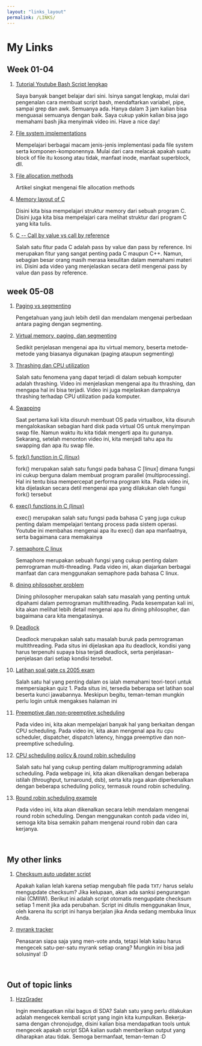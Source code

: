 ```yaml
---
layout: "links_layout"
permalink: /LINKS/
---
```



# My Links




## Week 01-04

1. [Tutorial Youtube Bash Script lengkap](https://www.youtube.com/watch?v=e7BufAVwDiM)

	Saya banyak banget belajar dari sini. Isinya sangat lengkap, mulai dari pengenalan cara membuat script bash, mendaftarkan variabel, pipe, sampai grep dan awk. Semuanya ada. Hanya dalam 3 jam kalian bisa menguasai semuanya dengan baik. Saya cukup yakin kalian bisa jago memahami bash jika menyimak video ini. Have a nice day!

2. [File system implementations](https://www.youtube.com/watch?v=JoTIG_ElTyY)

	Mempelajari berbagai macam jenis-jenis implementasi pada file system serta komponen-komponennya. Mulai dari cara melacak apakah suatu block of file itu kosong atau tidak, manfaat inode, manfaat superblock, dll.

3. [File allocation methods](https://www.geeksforgeeks.org/file-allocation-methods/)

	Artikel singkat mengenai file allocation methods

4. [Memory layout of C](https://www.youtube.com/watch?v=kpWG423uQIw)

   Disini kita bisa mempelajari struktur memory dari sebuah program C. Disini juga kita bisa mempelajari cara melihat struktur dari program C yang kita tulis.

5. [C -- Call by value vs call by reference](https://www.youtube.com/watch?v=HEiPxjVR8CU)

   Salah satu fitur pada C adalah pass by value dan pass by reference. Ini merupakan fitur yang sangat penting pada C maupun C++. Namun, sebagian besar orang masih merasa kesulitan dalam memahami materi ini. Disini ada video yang menjelaskan secara detil mengenai pass by value dan pass by reference.



## week 05-08

1. [Paging vs segmenting](https://www.youtube.com/watch?v=p9yZNLeOj4s)

     Pengetahuan yang jauh lebih detil dan mendalam mengenai perbedaan antara paging dengan segmenting.  

2. [Virtual memory, paging, dan segmenting](https://www.youtube.com/watch?v=qeOBEOBJREs)

     Sedikit penjelasan mengenai apa itu virtual memory, beserta metode-metode yang biasanya digunakan (paging ataupun segmenting)

3. [Thrashing dan CPU utilization](https://www.youtube.com/watch?v=mIJIDC-u8JU)

   Salah satu fenomena yang dapat terjadi di dalam sebuah komputer adalah thrashing. Video ini menjelaskan mengenai apa itu thrashing, dan mengapa hal ini bisa terjadi. Video ini juga mejelaskan dampaknya thrashing terhadap CPU utilization pada komputer.

4. [Swapping](https://www.youtube.com/watch?v=Qt49Hzh_TDc)

   Saat pertama kali kita disuruh membuat OS pada virtualbox, kita disuruh mengalokasikan sebagian hard disk pada virtual OS untuk menyimpan swap file. Namun waktu itu kita tidak mengerti apa itu gunanya. Sekarang, setelah menonton video ini, kita menjadi tahu apa itu swapping dan apa itu swap file.

5. [fork() function in C (linux)](https://www.youtube.com/watch?v=cex9XrZCU14)
	
	fork() merupakan salah satu fungsi pada bahasa C [linux] dimana fungsi ini cukup berguna dalam membuat program parallel (multiprocessing). Hal ini tentu bisa mempercepat performa program kita. Pada video ini, kita dijelaskan secara detil mengenai apa yang dilakukan oleh fungsi fork() tersebut
	
6. [exec() functions in C (linux)](https://www.youtube.com/watch?v=IFEFVXvjiHY)

     exec() merupakan salah satu fungsi pada bahasa C yang juga cukup penting dalam mempelajari tentang process pada sistem operasi. Youtube ini membahas mengenai apa itu exec() dan apa manfaatnya, serta bagaimana cara memakainya

7. [semaphore C linux](https://www.youtube.com/watch?v=TYnNKdf7cZM)

     Semaphore merupakan sebuah fungsi yang cukup penting dalam pemrograman multi-threading. Pada video ini, akan diajarkan berbagai manfaat dan cara menggunakan semaphore pada bahasa C linux.

8. [dining philosopher problem](https://www.youtube.com/watch?v=FYUi-u7UWgw)

     Dining philosopher merupakan salah satu masalah yang penting untuk dipahami dalam pemrograman multithreading. Pada kesempatan kali ini, kita akan melihat lebih detail mengenai apa itu dining philosopher, dan bagaimana cara kita mengatasinya.

9. [Deadlock](https://www.geeksforgeeks.org/introduction-of-deadlock-in-operating-system/)

     Deadlock merupakan salah satu masalah buruk pada pemrograman multithreading. Pada situs ini dijelaskan apa itu deadlock, kondisi yang harus terpenuhi supaya bisa terjadi deadlock, serta penjelasan-penjelasan dari setiap kondisi tersebut.

10. [Latihan soal gate cs 2005 exam](https://www.geeksforgeeks.org/operating-systems-set-16/#)

      Salah satu hal yang penting dalam os ialah memahami teori-teori untuk mempersiapkan quiz 1. Pada situs ini, tersedia beberapa set latihan soal beserta kunci jawabannya. Meskipun begitu, teman-teman mungkin perlu login untuk mengakses halaman ini

11. [Preemptive dan non-preemptive scheduling](https://www.youtube.com/watch?v=4DhFmL-6SDA)

	Pada video ini, kita akan mempelajari banyak hal yang berkaitan dengan CPU scheduling. Pada video ini, kita akan mengenal apa itu cpu scheduler, dispatcher, dispatch latency, hingga preemptive dan non-preemptive scheduling.


12. [CPU scheduling policy & round robin scheduling](https://www.geeksforgeeks.org/cpu-scheduling-in-operating-systems/)

	Salah satu hal yang cukup penting dalam multiprogramming adalah scheduling. Pada webpage ini, kita akan dikenalkan dengan beberapa istilah (throughput, turnaround, dsb), serta kita juga akan diperkenalkan dengan beberapa scheduling policy, termasuk round robin scheduling.  

13. [Round robin scheduling example](https://www.youtube.com/watch?v=7TpxxTNrcTg)

	Pada video ini, kita akan dikenalkan secara lebih mendalam mengenai round robin scheduling. Dengan menggunakan contoh pada video ini, semoga kita bisa semakin paham mengenai round robin dan cara kerjanya.


<br>

## My other links

1. [Checksum auto updater script](https://github.com/Hzz-Hzz/my_os212_useful_scripts/tree/main/automatic_checksum_updater)

   Apakah kalian lelah karena setiap mengubah file pada `TXT/` harus selalu mengupdate checksum? Jika kelupaan, akan ada sanksi pengurangan nilai (CMIIW). Berikut ini adalah script otomatis mengupdate checksum setiap 1 menit jika ada perubahan. Script ini ditulis menggunakan linux, oleh karena itu script ini hanya berjalan jika Anda sedang membuka linux Anda.

2. [myrank tracker](https://github.com/Hzz-Hzz/my_os212_useful_scripts/tree/main/rank_tracker)

   Penasaran siapa saja yang men-vote anda, tetapi lelah kalau harus mengecek satu-per-satu myrank setiap orang? Mungkin ini bisa jadi solusinya! :D



<br>

## Out of topic links


1. [HzzGrader](https://github.com/Hzzkygcs/SDA)

	Ingin mendapatkan nilai bagus di SDA? Salah satu yang perlu dilakukan adalah mengecek kembali script yang ingin kita kumpulkan. Bekerja-sama dengan chronojudge, disini kalian bisa mendapatkan tools untuk mengecek apakah script SDA kalian sudah memberikan output yang diharapkan atau tidak. Semoga bermanfaat, teman-teman :D